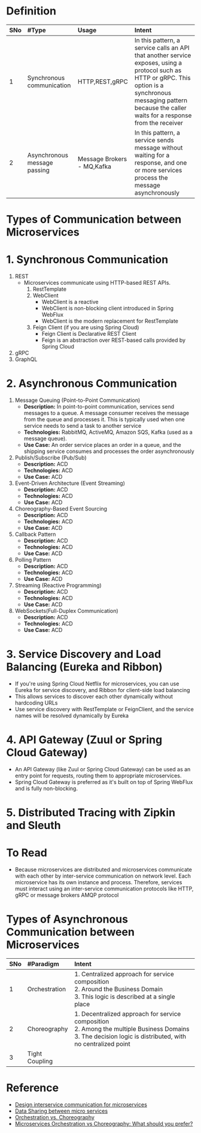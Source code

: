 # Definition
|SNo| #Type  | Usage |Intent |
| :--- | :--- | :--- |:--- |
| 1 | Synchronous communication |HTTP,REST,gRPC| In this pattern, a service calls an API that another service exposes, using a protocol such as HTTP or gRPC. This option is a synchronous messaging pattern because the caller waits for a response from the receiver|
| 2 | Asynchronous message passing |Message Brokers - MQ,Kafka| In this pattern, a service sends message without waiting for a response, and one or more services process the message asynchronously|

# Types of Communication between Microservices
# 1. Synchronous Communication
  1. REST
     * Microservices communicate using HTTP-based REST APIs.
       1. RestTemplate
       2. WebClient
          * WebClient is a reactive
          * WebClient is non-blocking client introduced in Spring WebFlux
          * WebClient is the modern replacement for RestTemplate
       3. Feign Client (if you are using Spring Cloud)
          * Feign Client is Declarative REST Client
          * Feign is an abstraction over REST-based calls provided by Spring Cloud
  2. gRPC
  3. GraphQL
# 2. Asynchronous Communication
  1. Message Queuing (Point-to-Point Communication)
     * **Description:** In point-to-point communication, services send messages to a queue. A message consumer receives the message from the queue and processes it. This is typically used when one service needs to send a task to another service
     * **Technologies:** RabbitMQ, ActiveMQ, Amazon SQS, Kafka (used as a message queue).
     * **Use Case:** An order service places an order in a queue, and the shipping service consumes and processes the order asynchronously
  2. Publish/Subscribe (Pub/Sub)
     * **Description:** ACD
     * **Technologies:** ACD
     * **Use Case:** ACD
  3. Event-Driven Architecture (Event Streaming)
     * **Description:** ACD
     * **Technologies:** ACD
     * **Use Case:** ACD
  4. Choreography-Based Event Sourcing
     * **Description:** ACD
     * **Technologies:** ACD
     * **Use Case:** ACD
  5. Callback Pattern
     * **Description:** ACD
     * **Technologies:** ACD
     * **Use Case:** ACD
  6. Polling Pattern
     * **Description:** ACD
     * **Technologies:** ACD
     * **Use Case:** ACD
  7. Streaming (Reactive Programming)
     * **Description:** ACD
     * **Technologies:** ACD
     * **Use Case:** ACD
  8. WebSockets(Full-Duplex Communication)
     * **Description:** ACD
     * **Technologies:** ACD
     * **Use Case:** ACD
# 3. Service Discovery and Load Balancing (Eureka and Ribbon)
* If you're using Spring Cloud Netflix for microservices, you can use Eureka for service discovery, and Ribbon for client-side load balancing
* This allows services to discover each other dynamically without hardcoding URLs
* Use service discovery with RestTemplate or FeignClient, and the service names will be resolved dynamically by Eureka
# 4. API Gateway (Zuul or Spring Cloud Gateway)
* An API Gateway (like Zuul or Spring Cloud Gateway) can be used as an entry point for requests, routing them to appropriate microservices.
* Spring Cloud Gateway is preferred as it's built on top of Spring WebFlux and is fully non-blocking.
# 5. Distributed Tracing with Zipkin and Sleuth




# To Read
* Because microservices are distributed and microservices communicate with each other by inter-service communication on network level. Each microservice has its own instance and process. Therefore, services must interact using an inter-service communication protocols like HTTP, gRPC or message brokers AMQP protocol

# Types of Asynchronous Communication between Microservices
|SNo| #Paradigm  | Intent |
| :--- | :--- | :--- |
| 1 | Orchestration | 1. Centralized approach for service composition<br>2. Around the Business Domain<br>3. This logic is described at a single place|
| 2 | Choreography | 1. Decentralized approach for service composition<br>2. Among the multiple Business Domains<br>3. The decision logic is distributed, with no centralized point|
| 3 | Tight Coupling | |


# Reference
* [Design interservice communication for microservices](https://docs.microsoft.com/en-us/azure/architecture/microservices/design/interservice-communicationhttps://docs.microsoft.com/en-us/azure/architecture/microservices/design/interservice-communication)
* [Data Sharing between micro services](https://stackoverflow.com/questions/41640621/data-sharing-between-micro-services)
* [Orchestration vs. Choreography](https://stackoverflow.com/questions/4127241/orchestration-vs-choreography)
* [Microservices Orchestration vs Choreography: What should you prefer?](https://www.accionlabs.com/microservices-orchestration-vs-choreography-what-to-prefer)
